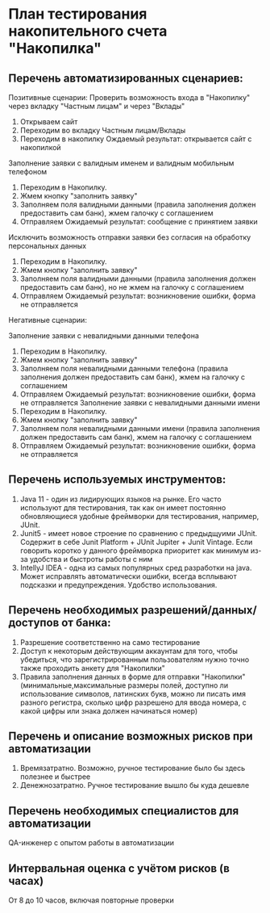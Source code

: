 # План тестирования накопительного счета "Накопилка"
## Перечень автоматизированных сценариев:
Позитивные сценарии:
Проверить возможность входа в "Накопилку" через вкладку "Частным лицам" и через "Вклады"
1. Открываем сайт 
2. Переходим во вкладку Частным лицам/Вклады
3. Переходим в накопилку
Ождаемый результат: открывается сайт с накопилкой

Заполнение заявки с валидным именем и валидным мобильным телефоном
1. Переходим в Накопилку. 
2. Жмем кнопку "заполнить заявку"
3. Заполняем поля валидными данными (правила заполнения должен предоставить сам банк), жмем галочку с соглашением
4. Отправляем
Ожидаемый результат: сообщение с принятием заявки

Исключить возможность отправки заявки без согласия на обработку персональных данных
1. Переходим в Накопилку. 
2. Жмем кнопку "заполнить заявку"
3. Заполняем поля валидными данными (правила заполнения должен предоставить сам банк), но не жмем на галочку с соглашением
4. Отправляем 
Ожидаемый результат: возникновение ошибки, форма не отправляется

Негативные сценарии:

Заполнение заявки с невалидными данными телефона
1. Переходим в Накопилку. 
2. Жмем кнопку "заполнить заявку"
3. Заполняем поля невалидными данными телефона (правила заполнения должен предоставить сам банк), жмем на галочку с соглашением
4. Отправляем 
Ожидаемый результат: возникновение ошибки, форма не отправляется
Заполнение заявки с невалидными данными имени
1. Переходим в Накопилку. 
2. Жмем кнопку "заполнить заявку"
3. Заполняем поля невалидными данными имени (правила заполнения должен предоставить сам банк), жмем на галочку с соглашением
4. Отправляем 
Ожидаемый результат: возникновение ошибки, форма не отправляется

## Перечень используемых инструментов:
1. Java 11 - один из лидирующих языков на рынке. Его часто используют для тестирования, так как он имеет постоянно обновляющиеся удобные фреймворки для тестирования, например, JUnit. 
2. Junit5 - имеет новое строение по сравнению с предыдщуими JUnit. Содержит в себе Junit Platform + JUnit Jupiter + Junit Vintage. Если говорить коротко у данного фреймворка приоритет как минимум из-за удобства и быстроты работы с ним
3. IntellyJ IDEA - одна из самых популярных сред разработки на java. Может исправлять автоматически ошибки, всегда всплывают подсказки и предупреждения. Удобство использования.

## Перечень необходимых разрешений/данных/доступов от банка:
1. Разрешение соответственно на само тестирование
2. Доступ к некоторым действующим аккаунтам для того, чтобы убедиться, что зарегистрированным пользователям нужно точно также проходить анкету для "Накопилки"
3. Правила заполнения данных в форме для отправки "Накопилки" (минимальные,максимальные размеры полей, доступно ли использование символов, латинских букв, можно ли писать имя разного регистра, сколько цифр разрешено для ввода номера, с какой цифры или знака должен начинаться номер)

## Перечень и описание возможных рисков при автоматизации
1. Времязатратно. Возможно, ручное тестирование было бы здесь полезнее и быстрее
2. Денежнозатратно. Ручное тестирование вышло бы куда дешевле

## Перечень необходимых специалистов для автоматизации
QA-инженер с опытом работы в автоматизации

## Интервальная оценка с учётом рисков (в часах)
От 8 до 10 часов, включая повторные проверки
